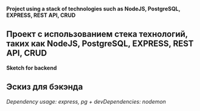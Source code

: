 **Project using a stack of technologies such as NodeJS, PostgreSQL, EXPRESS, REST API, CRUD**

**Проект с использованием стека технологий, таких как NodeJS, PostgreSQL, EXPRESS, REST API, CRUD**
------------------------------------------------------------------------
**Sketch for backend**

**Эскиз для бэкэнда**
------------------------------------------------------------------------
*Dependency usage: express, pg + devDependencies: nodemon*